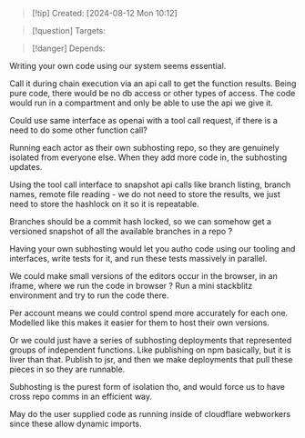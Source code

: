 
>[!tip] Created: [2024-08-12 Mon 10:12]

>[!question] Targets: 

>[!danger] Depends: 

Writing your own code using our system seems essential.

Call it during chain execution via an api call to get the function results.
Being pure code, there would be no db access or other types of access.
The code would run in a compartment and only be able to use the api we give it.

Could use same interface as openai with a tool call request, if there is a need to do some other function call?

Running each actor as their own subhosting repo, so they are genuinely isolated from everyone else.  When they add more code in, the subhosting updates.

Using the tool call interface to snapshot api calls like branch listing, branch names, remote file reading - we do not need to store the results, we just need to store the hashlock on it so it is repeatable.

Branches should be a commit hash locked, so we can somehow get a versioned snapshot of all the available branches in a repo ?

Having your own subhosting would let you autho code using our tooling and interfaces, write tests for it, and run these tests massively in parallel.

We could make small versions of the editors occur in the browser, in an iframe, where we run the code in browser ?
Run a mini stackblitz environment and try to run the code there.

Per account means we could control spend more accurately for each one.
Modelled like this makes it easier for them to host their own versions.

Or we could just have a series of subhosting deployments that represented groups of independent functions.  Like publishing on npm basically, but it is liver than that.
Publish to jsr, and then we make deployments that pull these pieces in so they are runnable.

Subhosting is the purest form of isolation tho, and would force us to have cross repo comms in an efficient way.

May do the user supplied code as running inside of cloudflare webworkers since these allow dynamic imports.